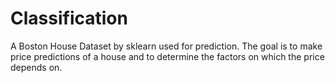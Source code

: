 # Classification
A Boston House Dataset by sklearn used for prediction. The goal is to make price predictions of a house and to determine the factors on which the price depends on.
